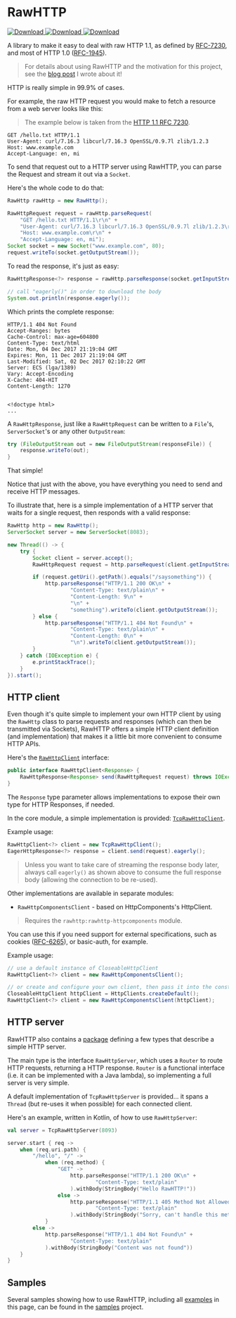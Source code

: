 # RawHTTP

[ ![Download](https://api.bintray.com/packages/renatoathaydes/maven/rawhttp-core/images/download.svg) ](https://bintray.com/renatoathaydes/maven/rawhttp-core/_latestVersion)
[ ![Download](https://api.bintray.com/packages/renatoathaydes/maven/rawhttp-cli/images/download.svg) ](https://bintray.com/renatoathaydes/maven/rawhttp-cli/_latestVersion)
[ ![Download](https://api.bintray.com/packages/renatoathaydes/maven/rawhttp-duplex/images/download.svg) ](https://bintray.com/renatoathaydes/maven/rawhttp-duplex/_latestVersion)

A library to make it easy to deal with raw HTTP 1.1, as defined by [RFC-7230](https://tools.ietf.org/html/rfc7230),
and most of HTTP 1.0 ([RFC-1945](https://tools.ietf.org/html/rfc1945)).

> For details about using RawHTTP and the motivation for this project, see the
 [blog post](https://sites.google.com/a/athaydes.com/renato-athaydes/posts/announcingrawhttp-ajvmlibraryforhandlingrawhttp)
 I wrote about it!

HTTP is really simple in 99.9% of cases.

For example, the raw HTTP request you would make to fetch a resource from a web server looks like this:

> The example below is taken from the [HTTP 1.1 RFC 7230](https://tools.ietf.org/html/rfc7230#section-2.1).

```
GET /hello.txt HTTP/1.1
User-Agent: curl/7.16.3 libcurl/7.16.3 OpenSSL/0.9.7l zlib/1.2.3
Host: www.example.com
Accept-Language: en, mi
```

To send that request out to a HTTP server using RawHTTP, you can parse the Request and stream it out via a 
`Socket`.

Here's the whole code to do that:

```java
RawHttp rawHttp = new RawHttp();

RawHttpRequest request = rawHttp.parseRequest(
    "GET /hello.txt HTTP/1.1\r\n" +
    "User-Agent: curl/7.16.3 libcurl/7.16.3 OpenSSL/0.9.7l zlib/1.2.3\r\n" +
    "Host: www.example.com\r\n" +
    "Accept-Language: en, mi");
Socket socket = new Socket("www.example.com", 80);
request.writeTo(socket.getOutputStream());
```

To read the response, it's just as easy:

```java
RawHttpResponse<?> response = rawHttp.parseResponse(socket.getInputStream());

// call "eagerly()" in order to download the body
System.out.println(response.eagerly());
```

Which prints the complete response:

```
HTTP/1.1 404 Not Found
Accept-Ranges: bytes
Cache-Control: max-age=604800
Content-Type: text/html
Date: Mon, 04 Dec 2017 21:19:04 GMT
Expires: Mon, 11 Dec 2017 21:19:04 GMT
Last-Modified: Sat, 02 Dec 2017 02:10:22 GMT
Server: ECS (lga/1389)
Vary: Accept-Encoding
X-Cache: 404-HIT
Content-Length: 1270


<!doctype html>
...
```

A `RawHttpResponse`, just like a `RawHttpRequest` can be written to a `File`'s, `ServerSocket`'s
or any other `OutpuStream`:

```java
try (FileOutputStream out = new FileOutputStream(responseFile)) {
    response.writeTo(out);
}
```

That simple!

Notice that just with the above, you have everything you need to send and receive HTTP messages. 

To illustrate that, here is a simple implementation of a HTTP server that waits for a single request,
then responds with a valid response:

```java
RawHttp http = new RawHttp();
ServerSocket server = new ServerSocket(8083);

new Thread(() -> {
    try {
        Socket client = server.accept();
        RawHttpRequest request = http.parseRequest(client.getInputStream());

        if (request.getUri().getPath().equals("/saysomething")) {
            http.parseResponse("HTTP/1.1 200 OK\n" +
                    "Content-Type: text/plain\n" +
                    "Content-Length: 9\n" +
                    "\n" +
                    "something").writeTo(client.getOutputStream());
        } else {
            http.parseResponse("HTTP/1.1 404 Not Found\n" +
                    "Content-Type: text/plain\n" +
                    "Content-Length: 0\n" +
                    "\n").writeTo(client.getOutputStream());
        }
    } catch (IOException e) {
        e.printStackTrace();
    }
}).start();
```

## HTTP client

Even though it's quite simple to implement your own HTTP client by using the `RawHttp` class to parse 
requests and responses (which can then be transmitted via Sockets), RawHTTP offers a simple HTTP client definition
(and implementation) that makes it a little bit more convenient to consume HTTP APIs.

Here's the [`RawHttpClient`](rawhttp-core/src/main/java/rawhttp/core/client/RawHttpClient.java) interface:

```java
public interface RawHttpClient<Response> {
    RawHttpResponse<Response> send(RawHttpRequest request) throws IOException;
}
```   

The `Response` type parameter allows implementations to expose their own type for HTTP Responses, if needed.

In the core module, a simple implementation is provided: [`TcpRawHttpClient`](rawhttp-core/src/main/java/rawhttp/core/client/TcpRawHttpClient.java).

Example usage:

```java
RawHttpClient<?> client = new TcpRawHttpClient();
EagerHttpResponse<?> response = client.send(request).eagerly();
```

> Unless you want to take care of streaming the response body later, always call `eagerly()`
  as shown above to consume the full response body (allowing the connection to be re-used).

Other implementations are available in separate modules:

* `RawHttpComponentsClient` - based on HttpComponents's HttpClient.

> Requires the `rawhttp:rawhttp-httpcomponents` module.

You can use this if you need support for external specifications, such as
cookies ([RFC-6265](https://tools.ietf.org/html/rfc6265)), or basic-auth, for example.

Example usage:

```java
// use a default instance of CloseableHttpClient
RawHttpClient<?> client = new RawHttpComponentsClient();

// or create and configure your own client, then pass it into the constructor
CloseableHttpClient httpClient = HttpClients.createDefault();
RawHttpClient<?> client = new RawHttpComponentsClient(httpClient);
```

## HTTP server

RawHTTP also contains a [package](rawhttp-core/src/main/java/rawhttp/core/server) defining a few types
that describe a simple HTTP server.

The main type is the interface `RawHttpServer`, which uses a `Router` to route HTTP requests, returning a HTTP response.
`Router` is a functional interface (i.e. it can be implemented with a Java lambda), so implementing a full
server is very simple.

A default implementation of `TcpRawHttpServer` is provided... it spans a `Thread` (but re-uses it when possible) for 
each connected client.

Here's an example, written in Kotlin, of how to use `RawHttpServer`:

```kotlin
val server = TcpRawHttpServer(8093)

server.start { req ->
    when (req.uri.path) {
        "/hello", "/" ->
            when (req.method) {
                "GET" ->
                    http.parseResponse("HTTP/1.1 200 OK\n" +
                            "Content-Type: text/plain"
                    ).withBody(StringBody("Hello RawHTTP!"))
                else ->
                    http.parseResponse("HTTP/1.1 405 Method Not Allowed\n" +
                            "Content-Type: text/plain"
                    ).withBody(StringBody("Sorry, can't handle this method"))
            }
        else ->
            http.parseResponse("HTTP/1.1 404 Not Found\n" +
                    "Content-Type: text/plain"
            ).withBody(StringBody("Content was not found"))
    }
}
```

## Samples

Several samples showing how to use RawHTTP, including all [examples](samples/src/test/java/rawhttp/samples/JavaSample.java)
in this page, can be found in the [samples](samples) project.
